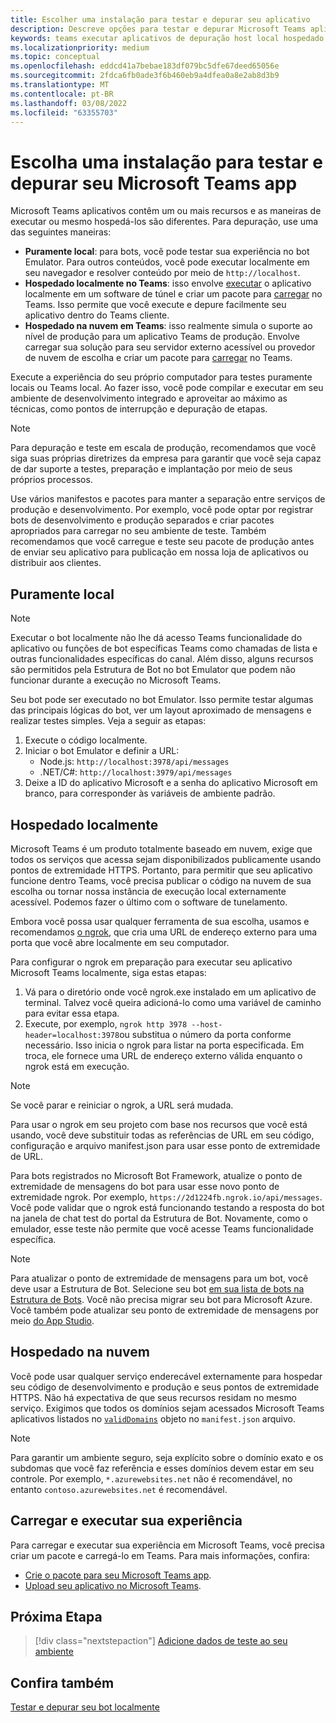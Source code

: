 ```yaml
---
title: Escolher uma instalação para testar e depurar seu aplicativo
description: Descreve opções para testar e depurar Microsoft Teams aplicativos em ambiente local e hospedado na nuvem.
keywords: teams executar aplicativos de depuração host local hospedado na nuvem
ms.localizationpriority: medium
ms.topic: conceptual
ms.openlocfilehash: eddcd41a7bebae183df079bc5dfe67deed65056e
ms.sourcegitcommit: 2fdca6fb0ade3f6b460eb9a4dfea0a8e2ab8d3b9
ms.translationtype: MT
ms.contentlocale: pt-BR
ms.lasthandoff: 03/08/2022
ms.locfileid: "63355703"
---
```

# <a name="choose-a-setup-to-test-and-debug-your-microsoft-teams-app"></a>Escolha uma instalação para testar e depurar seu Microsoft Teams app

Microsoft Teams aplicativos contêm um ou mais recursos e as maneiras de executar ou mesmo hospedá-los são diferentes. Para depuração, use uma das seguintes maneiras:

* **Puramente local**: para bots, você pode testar sua experiência no bot Emulator. Para outros conteúdos, você pode executar localmente em seu navegador e resolver conteúdo por meio de `http://localhost`.
* **Hospedado localmente no Teams**: isso envolve [executar](~/concepts/build-and-test/apps-package.md) o aplicativo localmente em um software de túnel e criar um pacote para [carregar](~/concepts/deploy-and-publish/apps-upload.md) no Teams. Isso permite que você execute e depure facilmente seu aplicativo dentro do Teams cliente.
* **Hospedado na nuvem em Teams**: isso realmente simula o suporte ao nível de produção para um aplicativo Teams de produção. Envolve carregar sua solução para seu servidor externo acessível ou provedor de nuvem de escolha e criar [](~/concepts/build-and-test/apps-package.md) um pacote para [carregar](~/concepts/deploy-and-publish/apps-upload.md) no Teams.

Execute a experiência do seu próprio computador para testes puramente locais ou Teams local. Ao fazer isso, você pode compilar e executar em seu ambiente de desenvolvimento integrado e aproveitar ao máximo as técnicas, como pontos de interrupção e depuração de etapas.

> [!NOTE]
> Para depuração e teste em escala de produção, recomendamos que você siga suas próprias diretrizes da empresa para garantir que você seja capaz de dar suporte a testes, preparação e implantação por meio de seus próprios processos.

Use vários manifestos e pacotes para manter a separação entre serviços de produção e desenvolvimento. Por exemplo, você pode optar por registrar bots de desenvolvimento e produção separados e criar pacotes apropriados para carregar no seu ambiente de teste. Também recomendamos que você carregue e teste seu pacote de produção antes de enviar seu aplicativo para publicação em nossa loja de aplicativos ou distribuir aos clientes.

## <a name="purely-local"></a>Puramente local

> [!NOTE]
> Executar o bot localmente não lhe dá acesso Teams funcionalidade do aplicativo ou funções de bot específicas Teams como chamadas de lista e outras funcionalidades específicas do canal. Além disso, alguns recursos são permitidos pela Estrutura de Bot no bot Emulator que podem não funcionar durante a execução no Microsoft Teams.

Seu bot pode ser executado no bot Emulator. Isso permite testar algumas das principais lógicas do bot, ver um layout aproximado de mensagens e realizar testes simples. Veja a seguir as etapas:

1. Execute o código localmente.
2. Iniciar o bot Emulator e definir a URL:
   * Node.js: `http://localhost:3978/api/messages`
   * .NET/C#: `http://localhost:3979/api/messages`
3. Deixe a ID do aplicativo Microsoft e a senha do aplicativo Microsoft em branco, para corresponder às variáveis de ambiente padrão.

## <a name="locally-hosted"></a>Hospedado localmente

Microsoft Teams é um produto totalmente baseado em nuvem, exige que todos os serviços que acessa sejam disponibilizados publicamente usando pontos de extremidade HTTPS. Portanto, para permitir que seu aplicativo funcione dentro Teams, você precisa publicar o código na nuvem de sua escolha ou tornar nossa instância de execução local externamente acessível. Podemos fazer o último com o software de tunelamento.

Embora você possa usar qualquer ferramenta de sua escolha, usamos e recomendamos [o ngrok](https://ngrok.com/download), que cria uma URL de endereço externo para uma porta que você abre localmente em seu computador.

Para configurar o ngrok em preparação para executar seu aplicativo Microsoft Teams localmente, siga estas etapas:

1. Vá para o diretório onde você ngrok.exe instalado em um aplicativo de terminal. Talvez você queira adicioná-lo como uma variável de caminho para evitar essa etapa.
2. Execute, por exemplo, `ngrok http 3978 --host-header=localhost:3978`ou substitua o número da porta conforme necessário.
   Isso inicia o ngrok para listar na porta especificada. Em troca, ele fornece uma URL de endereço externo válida enquanto o ngrok está em execução.

> [!NOTE]
> Se você parar e reiniciar o ngrok, a URL será mudada.

Para usar o ngrok em seu projeto com base nos recursos que você está usando, você deve substituir todas as referências de URL em seu código, configuração e arquivo manifest.json para usar esse ponto de extremidade de URL.

Para bots registrados no Microsoft Bot Framework, atualize o ponto de extremidade de mensagens do bot para usar esse novo ponto de extremidade ngrok. Por exemplo, `https://2d1224fb.ngrok.io/api/messages`. Você pode validar que o ngrok está funcionando testando a resposta do bot na janela de chat test do portal da Estrutura de Bot. Novamente, como o emulador, esse teste não permite que você acesse Teams funcionalidade específica.

> [!NOTE]
> Para atualizar o ponto de extremidade de mensagens para um bot, você deve usar a Estrutura de Bot. Selecione seu bot [em sua lista de bots na Estrutura de Bots](https://dev.botframework.com/bots). Você não precisa migrar seu bot para Microsoft Azure. Você também pode atualizar seu ponto de extremidade de mensagens por meio [do App Studio](~/concepts/build-and-test/app-studio-overview.md).

## <a name="cloud-hosted"></a>Hospedado na nuvem

Você pode usar qualquer serviço enderecável externamente para hospedar seu código de desenvolvimento e produção e seus pontos de extremidade HTTPS. Não há expectativa de que seus recursos residam no mesmo serviço. Exigimos que todos os domínios sejam acessados Microsoft Teams aplicativos listados no [`validDomains`](~/resources/schema/manifest-schema.md#validdomains) objeto no `manifest.json` arquivo.

> [!NOTE]
> Para garantir um ambiente seguro, seja explícito sobre o domínio exato e os subdomas que você faz referência e esses domínios devem estar em seu controle. Por exemplo, `*.azurewebsites.net` não é recomendável, no entanto `contoso.azurewebsites.net` é recomendável.

## <a name="load-and-run-your-experience"></a>Carregar e executar sua experiência

Para carregar e executar sua experiência em Microsoft Teams, você precisa criar um pacote e carregá-lo em Teams. Para mais informações, confira:

* [Crie o pacote para seu Microsoft Teams app](~/concepts/build-and-test/apps-package.md).
* [Upload seu aplicativo no Microsoft Teams](~/concepts/deploy-and-publish/apps-upload.md).

## <a name="next-step"></a>Próxima Etapa

> [!div class="nextstepaction"]
> [Adicione dados de teste ao seu ambiente](~/concepts/build-and-test/test-data.md)

## <a name="see-also"></a>Confira também

[Testar e depurar seu bot localmente](../../bots/how-to/debug/locally-with-an-ide.md#test-and-debug-your-bot-locally)
